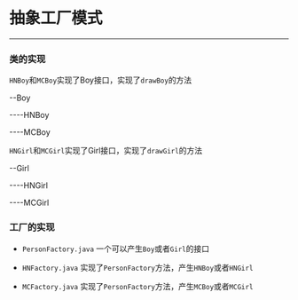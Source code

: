 # 抽象工厂模式

---

### 类的实现

`HNBoy`和`MCBoy`实现了Boy接口，实现了`drawBoy`的方法

--Boy

----HNBoy

----MCBoy

`HNGirl`和`MCGirl`实现了Girl接口，实现了`drawGirl`的方法

--Girl

----HNGirl

----MCGirl

### 工厂的实现
- `PersonFactory.java`
一个可以产生`Boy`或者`Girl`的接口

- `HNFactory.java`
实现了`PersonFactory`方法，产生`HNBoy`或者`HNGirl`

- `MCFactory.java`
实现了`PersonFactory`方法，产生`MCBoy`或者`MCGirl`